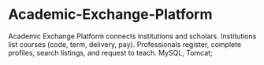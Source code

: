 # Academic-Exchange-Platform
Academic Exchange Platform connects institutions and scholars. Institutions list courses (code, term, delivery, pay). Professionals register, complete profiles, search listings, and request to teach. MySQL, Tomcat; 
